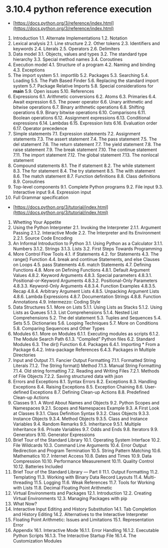 # 3.10.4 python reference execution
- [https://docs.python.org/3/reference/index.html](https://docs.python.org/3/reference/index.html)

1. Introduction
1.1. Alternate Implementations
1.2. Notation
2. Lexical analysis
2.1. Line structure
2.2. Other tokens
2.3. Identifiers and keywords
2.4. Literals
2.5. Operators
2.6. Delimiters
3. Data model
3.1. Objects, values and types
3.2. The standard type hierarchy
3.3. Special method names
3.4. Coroutines
4. Execution model
4.1. Structure of a program
4.2. Naming and binding
4.3. Exceptions
5. The import system
5.1. importlib
5.2. Packages
5.3. Searching
5.4. Loading
5.5. The Path Based Finder
5.6. Replacing the standard import system
5.7. Package Relative Imports
5.8. Special considerations for __main__
5.9. Open issues
5.10. References
6. Expressions
6.1. Arithmetic conversions
6.2. Atoms
6.3. Primaries
6.4. Await expression
6.5. The power operator
6.6. Unary arithmetic and bitwise operations
6.7. Binary arithmetic operations
6.8. Shifting operations
6.9. Binary bitwise operations
6.10. Comparisons
6.11. Boolean operations
6.12. Assignment expressions
6.13. Conditional expressions
6.14. Lambdas
6.15. Expression lists
6.16. Evaluation order
6.17. Operator precedence
7. Simple statements
7.1. Expression statements
7.2. Assignment statements
7.3. The assert statement
7.4. The pass statement
7.5. The del statement
7.6. The return statement
7.7. The yield statement
7.8. The raise statement
7.9. The break statement
7.10. The continue statement
7.11. The import statement
7.12. The global statement
7.13. The nonlocal statement
8. Compound statements
8.1. The if statement
8.2. The while statement
8.3. The for statement
8.4. The try statement
8.5. The with statement
8.6. The match statement
8.7. Function definitions
8.8. Class definitions
8.9. Coroutines
9. Top-level components
9.1. Complete Python programs
9.2. File input
9.3. Interactive input
9.4. Expression input
10. Full Grammar specification
- [https://docs.python.org/3/tutorial/index.html](https://docs.python.org/3/tutorial/index.html)

1. Whetting Your Appetite
2. Using the Python Interpreter
2.1. Invoking the Interpreter
2.1.1. Argument Passing
2.1.2. Interactive Mode
2.2. The Interpreter and Its Environment
2.2.1. Source Code Encoding
3. An Informal Introduction to Python
3.1. Using Python as a Calculator
3.1.1. Numbers
3.1.2. Strings
3.1.3. Lists
3.2. First Steps Towards Programming
4. More Control Flow Tools
4.1. if Statements
4.2. for Statements
4.3. The range() Function
4.4. break and continue Statements, and else Clauses on Loops
4.5. pass Statements
4.6. match Statements
4.7. Defining Functions
4.8. More on Defining Functions
4.8.1. Default Argument Values
4.8.2. Keyword Arguments
4.8.3. Special parameters
4.8.3.1. Positional-or-Keyword Arguments
4.8.3.2. Positional-Only Parameters
4.8.3.3. Keyword-Only Arguments
4.8.3.4. Function Examples
4.8.3.5. Recap
4.8.4. Arbitrary Argument Lists
4.8.5. Unpacking Argument Lists
4.8.6. Lambda Expressions
4.8.7. Documentation Strings
4.8.8. Function Annotations
4.9. Intermezzo: Coding Style
5. Data Structures
5.1. More on Lists
5.1.1. Using Lists as Stacks
5.1.2. Using Lists as Queues
5.1.3. List Comprehensions
5.1.4. Nested List Comprehensions
5.2. The del statement
5.3. Tuples and Sequences
5.4. Sets
5.5. Dictionaries
5.6. Looping Techniques
5.7. More on Conditions
5.8. Comparing Sequences and Other Types
6. Modules
6.1. More on Modules
6.1.1. Executing modules as scripts
6.1.2. The Module Search Path
6.1.3. “Compiled” Python files
6.2. Standard Modules
6.3. The dir() Function
6.4. Packages
6.4.1. Importing * From a Package
6.4.2. Intra-package References
6.4.3. Packages in Multiple Directories
7. Input and Output
7.1. Fancier Output Formatting
7.1.1. Formatted String Literals
7.1.2. The String format() Method
7.1.3. Manual String Formatting
7.1.4. Old string formatting
7.2. Reading and Writing Files
7.2.1. Methods of File Objects
7.2.2. Saving structured data with json
8. Errors and Exceptions
8.1. Syntax Errors
8.2. Exceptions
8.3. Handling Exceptions
8.4. Raising Exceptions
8.5. Exception Chaining
8.6. User-defined Exceptions
8.7. Defining Clean-up Actions
8.8. Predefined Clean-up Actions
9. Classes
9.1. A Word About Names and Objects
9.2. Python Scopes and Namespaces
9.2.1. Scopes and Namespaces Example
9.3. A First Look at Classes
9.3.1. Class Definition Syntax
9.3.2. Class Objects
9.3.3. Instance Objects
9.3.4. Method Objects
9.3.5. Class and Instance Variables
9.4. Random Remarks
9.5. Inheritance
9.5.1. Multiple Inheritance
9.6. Private Variables
9.7. Odds and Ends
9.8. Iterators
9.9. Generators
9.10. Generator Expressions
10. Brief Tour of the Standard Library
10.1. Operating System Interface
10.2. File Wildcards
10.3. Command Line Arguments
10.4. Error Output Redirection and Program Termination
10.5. String Pattern Matching
10.6. Mathematics
10.7. Internet Access
10.8. Dates and Times
10.9. Data Compression
10.10. Performance Measurement
10.11. Quality Control
10.12. Batteries Included
11. Brief Tour of the Standard Library — Part II
11.1. Output Formatting
11.2. Templating
11.3. Working with Binary Data Record Layouts
11.4. Multi-threading
11.5. Logging
11.6. Weak References
11.7. Tools for Working with Lists
11.8. Decimal Floating Point Arithmetic
12. Virtual Environments and Packages
12.1. Introduction
12.2. Creating Virtual Environments
12.3. Managing Packages with pip
13. What Now?
14. Interactive Input Editing and History Substitution
14.1. Tab Completion and History Editing
14.2. Alternatives to the Interactive Interpreter
15. Floating Point Arithmetic: Issues and Limitations
15.1. Representation Error
16. Appendix
16.1. Interactive Mode
16.1.1. Error Handling
16.1.2. Executable Python Scripts
16.1.3. The Interactive Startup File
16.1.4. The Customization Modules
